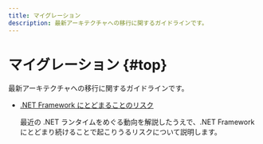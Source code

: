 ```yaml
---
title: マイグレーション
description: 最新アーキテクチャへの移行に関するガイドラインです。
---
```


# マイグレーション {#top}

<!-- cSpell:ignore dotnetfw -->

最新アーキテクチャへの移行に関するガイドラインです。

- [.NET Framework にとどまることのリスク](./dotnetfw-risk/index.md)

    最近の .NET ランタイムをめぐる動向を解説したうえで、.NET Framework にとどまり続けることで起こりうるリスクについて説明します。
